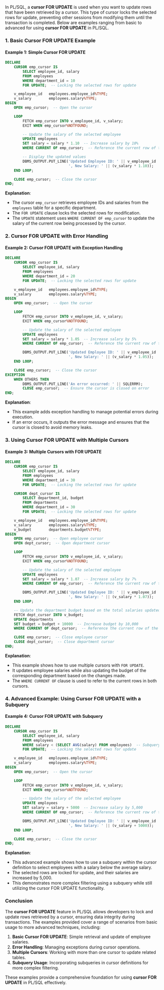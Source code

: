 In PL/SQL, a **cursor FOR UPDATE** is used when you want to update rows that have been retrieved by a cursor. This type of cursor locks the selected rows for update, preventing other sessions from modifying them until the transaction is completed. Below are examples ranging from basic to advanced for using **cursor FOR UPDATE** in PL/SQL.

### 1. Basic Cursor FOR UPDATE Example

#### Example 1: Simple Cursor FOR UPDATE

```sql
DECLARE
    CURSOR emp_cursor IS
        SELECT employee_id, salary
        FROM employees
        WHERE department_id = 10
        FOR UPDATE;  -- Locking the selected rows for update

    v_employee_id   employees.employee_id%TYPE;
    v_salary        employees.salary%TYPE;
BEGIN
    OPEN emp_cursor;  -- Open the cursor

    LOOP
        FETCH emp_cursor INTO v_employee_id, v_salary;
        EXIT WHEN emp_cursor%NOTFOUND;

        -- Update the salary of the selected employee
        UPDATE employees
        SET salary = salary * 1.10  -- Increase salary by 10%
        WHERE CURRENT OF emp_cursor;  -- Reference the current row of the cursor

        -- Display the updated values
        DBMS_OUTPUT.PUT_LINE('Updated Employee ID: ' || v_employee_id || 
                             ', New Salary: ' || (v_salary * 1.10));
    END LOOP;

    CLOSE emp_cursor;  -- Close the cursor
END;
```

**Explanation**:
- The cursor `emp_cursor` retrieves employee IDs and salaries from the `employees` table for a specific department.
- The `FOR UPDATE` clause locks the selected rows for modification.
- The `UPDATE` statement uses `WHERE CURRENT OF emp_cursor` to update the salary of the current row being processed by the cursor.

### 2. Cursor FOR UPDATE with Error Handling

#### Example 2: Cursor FOR UPDATE with Exception Handling

```sql
DECLARE
    CURSOR emp_cursor IS
        SELECT employee_id, salary
        FROM employees
        WHERE department_id = 20
        FOR UPDATE;  -- Locking the selected rows for update

    v_employee_id   employees.employee_id%TYPE;
    v_salary        employees.salary%TYPE;
BEGIN
    OPEN emp_cursor;  -- Open the cursor

    LOOP
        FETCH emp_cursor INTO v_employee_id, v_salary;
        EXIT WHEN emp_cursor%NOTFOUND;

        -- Update the salary of the selected employee
        UPDATE employees
        SET salary = salary * 1.05  -- Increase salary by 5%
        WHERE CURRENT OF emp_cursor;  -- Reference the current row of the cursor

        DBMS_OUTPUT.PUT_LINE('Updated Employee ID: ' || v_employee_id || 
                             ', New Salary: ' || (v_salary * 1.05));
    END LOOP;

    CLOSE emp_cursor;  -- Close the cursor
EXCEPTION
    WHEN OTHERS THEN
        DBMS_OUTPUT.PUT_LINE('An error occurred: ' || SQLERRM);
        CLOSE emp_cursor;  -- Ensure the cursor is closed on error
END;
```

**Explanation**:
- This example adds exception handling to manage potential errors during execution.
- If an error occurs, it outputs the error message and ensures that the cursor is closed to avoid memory leaks.

### 3. Using Cursor FOR UPDATE with Multiple Cursors

#### Example 3: Multiple Cursors with FOR UPDATE

```sql
DECLARE
    CURSOR emp_cursor IS
        SELECT employee_id, salary
        FROM employees
        WHERE department_id = 30
        FOR UPDATE;  -- Locking the selected rows for update

    CURSOR dept_cursor IS
        SELECT department_id, budget
        FROM departments
        WHERE department_id = 30
        FOR UPDATE;  -- Locking the selected rows for update

    v_employee_id   employees.employee_id%TYPE;
    v_salary        employees.salary%TYPE;
    v_budget        departments.budget%TYPE;
BEGIN
    OPEN emp_cursor;  -- Open employee cursor
    OPEN dept_cursor;  -- Open department cursor

    LOOP
        FETCH emp_cursor INTO v_employee_id, v_salary;
        EXIT WHEN emp_cursor%NOTFOUND;

        -- Update the salary of the selected employee
        UPDATE employees
        SET salary = salary * 1.07  -- Increase salary by 7%
        WHERE CURRENT OF emp_cursor;  -- Reference the current row of the cursor

        DBMS_OUTPUT.PUT_LINE('Updated Employee ID: ' || v_employee_id || 
                             ', New Salary: ' || (v_salary * 1.07));
    END LOOP;

    -- Update the department budget based on the total salaries updated
    FETCH dept_cursor INTO v_budget;
    UPDATE departments
    SET budget = budget + 10000  -- Increase budget by 10,000
    WHERE CURRENT OF dept_cursor;  -- Reference the current row of the department cursor

    CLOSE emp_cursor;  -- Close employee cursor
    CLOSE dept_cursor;  -- Close department cursor
END;
```

**Explanation**:
- This example shows how to use multiple cursors with `FOR UPDATE`.
- It updates employee salaries while also updating the budget of the corresponding department based on the changes made.
- The `WHERE CURRENT OF` clause is used to refer to the current rows in both cursors.

### 4. Advanced Example: Using Cursor FOR UPDATE with a Subquery

#### Example 4: Cursor FOR UPDATE with Subquery

```sql
DECLARE
    CURSOR emp_cursor IS
        SELECT employee_id, salary
        FROM employees
        WHERE salary < (SELECT AVG(salary) FROM employees)  -- Subquery to get average salary
        FOR UPDATE;  -- Locking the selected rows for update

    v_employee_id   employees.employee_id%TYPE;
    v_salary        employees.salary%TYPE;
BEGIN
    OPEN emp_cursor;  -- Open the cursor

    LOOP
        FETCH emp_cursor INTO v_employee_id, v_salary;
        EXIT WHEN emp_cursor%NOTFOUND;

        -- Update the salary of the selected employee
        UPDATE employees
        SET salary = salary + 5000  -- Increase salary by 5,000
        WHERE CURRENT OF emp_cursor;  -- Reference the current row of the cursor

        DBMS_OUTPUT.PUT_LINE('Updated Employee ID: ' || v_employee_id || 
                             ', New Salary: ' || (v_salary + 5000));
    END LOOP;

    CLOSE emp_cursor;  -- Close the cursor
END;
```

**Explanation**:
- This advanced example shows how to use a subquery within the cursor definition to select employees with a salary below the average salary.
- The selected rows are locked for update, and their salaries are increased by 5,000.
- This demonstrates more complex filtering using a subquery while still utilizing the cursor FOR UPDATE functionality.

### Conclusion

The **cursor FOR UPDATE** feature in PL/SQL allows developers to lock and update rows retrieved by a cursor, ensuring data integrity during transactions. The examples provided cover a range of scenarios from basic usage to more advanced techniques, including:

1. **Basic Cursor FOR UPDATE**: Simple retrieval and update of employee salaries.
2. **Error Handling**: Managing exceptions during cursor operations.
3. **Multiple Cursors**: Working with more than one cursor to update related tables.
4. **Subquery Usage**: Incorporating subqueries in cursor definitions for more complex filtering.

These examples provide a comprehensive foundation for using **cursor FOR UPDATE** in PL/SQL effectively.